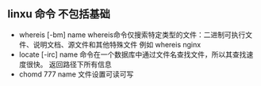 ## linxu 命令 不包括基础
* whereis [-bm] name whereis命令仅搜索特定类型的文件：二进制可执行文件、说明文档、源文件和其他特殊文件 例如 whereis nginx
* locate [-irc] name 命令在一个数据库中通过文件名查找文件，所以其查找速度很快。 返回路径下所有信息
* chomd 777 name 文件设置可读可写